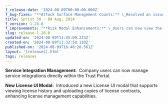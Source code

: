 ```yaml
---
f_release-date: '2024-08-09T00:00:00.000Z'
f_bug-fixes: "**Attack Surface Management Counts:** \_Resolved an issue where Attack Surface Management counts now accurately match the associated Risks.\n\n‍**Rapid7 InsightVM Data Fetching:** \_Fixed an issue where data fetched from InsightVM now properly resolves risks and their corresponding remediations.\n\n‍**Risk Widget Display:** \_Updated the Risk widget on the dashboard to show only open risks, excluding resolved risks from the count.\n\n‍**Checkbox Issue on Risk Page:** \_Fixed an issue where unchecking a checkbox on the Risk page was not functioning correctly."
title: Sprint 50 - 09 Aug, 2024
f_version: 1.28.0
f_improvements: "**Risk Modal Enhancements:** \_Users can now view the acceptance status and expiration time for accepted risks directly in the Risk modal.\n\n‍**JIRA Integration Category:** \_Added a “Project Management” category for JIRA on the Integration page, improving integration organization.\n\n‍**User Time Zone Visibility:** \_The time zone of users is now visible in the Remediation and Risk modals, facilitating better scheduling and communication."
slug: release-1-28-0
updated-on: '2024-08-09T11:45:09.223Z'
created-on: '2024-08-09T11:32:58.110Z'
published-on: '2024-08-09T16:48:28.561Z'
layout: '[releases].html'
tags: releases
---
```


**Service Integration Management:**  Company users can now manage service integrations directly within the Trust Portal.

‍**New License UI Modal:**  Introduced a new License UI modal that supports viewing license history and uploading copies of license contracts, enhancing license management capabilities.
